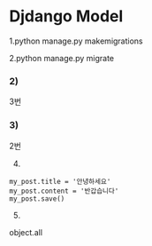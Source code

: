 # Djdango Model

1.python manage.py makemigrations

2.python manage.py migrate



### 2)

3번



### 3)

2번



4)

```django
my_post.title = '안녕하세요'
my_post.content = '반갑습니다'
my_post.save()
```



5)

object.all

